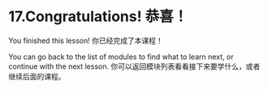 

17.Congratulations! 恭喜！
======

You finished this lesson!
你已经完成了本课程！

You can go back to the list of modules to find what to learn next, or continue with the next lesson.
你可以返回模块列表看看接下来要学什么，或者继续后面的课程。

